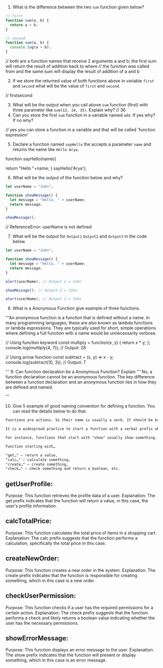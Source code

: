 1. What is the difference between the two `sum` function given below?

```js
// first
function sum(a, b) {
  return a + b;
}

// second
function sum(a, b) {
  console.log(a + b);
}
```

// both are a function names that receive 2 arguments a and b; the first sum will return the result of addition back to where
// the function was called from and the same sum will display the result of addition of a and b

2. If we store the returned value of both functions above in variable `first` and `second` what will be the value of `first` and `second`.

// firstsecond

3. What will be the output when you call above `sum` function (first) with three parameter like `sum(12, 24, 35)`. Explain why?
   // 36
4. Can you store the first `sum` function in a variable named `add`. If yes why? If no why?

// yes you can store a function in a variable and that will be called 'function expression'

5. Declare a function named `sayHello` the accepts a parameter `name` and returns the name like `Hello Arya`.

function sayHello(name){

return "Hello "+name;
}
sayHello('Arya');

6. What will be the output of the function below and why?

```js
let userName = "John";

function showMessage() {
  let message = "Hello, " + userName;
  return message;
}

showMessage();
```

// ReferenceError: userName is not defined

7. What will be the output for `Output1` `Output2` and `Output3` in the code below.

```js
let userName = "John";

function showMessage() {
  let message = "Hello, " + userName;
  return message;
}

alert(userName); // Output 1 = John

showMessage(); // Output 2 = John

alert(userName); // Output 3 = John
```

8. What is a Anonymous Function give example of three functions.

'''An anonymous function is a function that is defined without a name. In many programming languages, these are also known as lambda functions or lambda expressions.
They are typically used for short, simple operations where defining a full function with a name would be unnecessarily verbose.

// Using function keyword
const multiply = function(x, y) {
return x \* y;
};
console.log(multiply(4, 7)); // Output: 28

// Using arrow function
const subtract = (x, y) => x - y;
console.log(subtract(10, 3)); // Output: 7

''' 9. Can function declaration be a Anonymous Function? Explain
'''
No, a function declaration cannot be an anonymous function. The key difference between a function declaration and an anonymous function lies in how they are defined and named.

'''

10. Give 5 example of good naming convention for defining a function. You can read the details below to do that.

```md
Functions are actions. So their name is usually a verb. It should be brief, as accurate as possible and describe what the function does, so that someone reading the code gets an indication of what the function does.

It is a widespread practice to start a function with a verbal prefix which vaguely describes the action. There must be an agreement within the team on the meaning of the prefixes.

For instance, functions that start with "show" usually show something.

Function starting with…

"get…" – return a value,
"calc…" – calculate something,
"create…" – create something,
"check…" – check something and return a boolean, etc.
```

## getUserProfile:

Purpose: This function retrieves the profile data of a user.
Explanation: The get prefix indicates that the function will return a value, in this case, the user's profile information.

## calcTotalPrice:

Purpose: This function calculates the total price of items in a shopping cart.
Explanation: The calc prefix suggests that the function performs a calculation, specifically the total price in this case.

## createNewOrder:

Purpose: This function creates a new order in the system.
Explanation: The create prefix indicates that the function is responsible for creating something, which in this case is a new order.

## checkUserPermission:

Purpose: This function checks if a user has the required permissions for a certain action.
Explanation: The check prefix suggests that the function performs a check and likely returns a boolean value indicating whether the user has the necessary permissions.

## showErrorMessage:

Purpose: This function displays an error message to the user.
Explanation: The show prefix indicates that the function will present or display something, which in this case is an error message.
